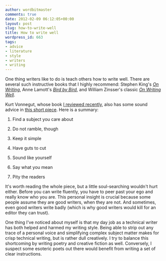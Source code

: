 ```yaml
---
author: wordbitmaster
comments: true
date: 2012-02-09 06:12:05+00:00
layout: post
slug: how-to-write-well
title: How to write well
wordpress_id: 663
tags:
- advice
- literature
- style
- writers
- writing
---
```


One thing writers like to do is teach others how to write well. There are several such instructive books that I highly recommend: Stephen King's _[On Writing](http://www.goodreads.com/book/show/10569.On_Writing)_, Anne Lamott's [_Bird by Bird_](http://www.goodreads.com/book/show/12543.Bird_by_Bird), and William Zinsser's classic [_On Writing Well_](http://www.goodreads.com/book/show/53343.On_Writing_Well).




Kurt Vonnegut, whose book [I reviewed recently](http://wordbit.com/post/16802979941/review-of-breakfast-of-champions), also has some sound advice in [this short piece](http://peterstekel.com/PDF-HTML/Kurt%20Vonnegut%20advice%20to%20writers.htm). Here is a summary:




1. Find a subject you care about




2. Do not ramble, though




3. Keep it simple




4. Have guts to cut




5. Sound like yourself




6. Say what you mean




7. Pity the readers




It's worth reading the whole piece, but a little soul-searching wouldn't hurt either. Before you can write fluently, you have to peer past your ego and really know who you are. This personal insight is crucial because some people assume they are good writers, when they are not. And sometimes, even good writers write badly (which is why good writers would kill for an editor they can trust).




One thing I've noticed about myself is that my day job as a technical writer has both helped and harmed my writing style. Being able to strip out any trace of a personal voice and simplifying complex subject matter makes for crisp technical writing, but is rather dull creatively. I try to balance this shortcoming by writing poetry and creative fiction as well. Conversely, I suspect some esoteric poets out there would benefit from writing a set of clear instructions.
